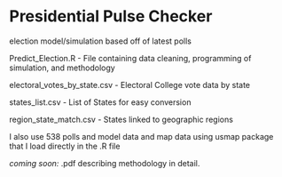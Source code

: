 # Presidential Pulse Checker
election model/simulation based off of latest polls

Predict_Election.R - File containing data cleaning, programming of simulation, and methodology

electoral_votes_by_state.csv - Electoral College vote data by state

states_list.csv - List of States for easy conversion

region_state_match.csv - States linked to geographic regions

I also use 538 polls and model data and map data using usmap package that I load directly in the .R file



*coming soon:* .pdf describing methodology in detail.
